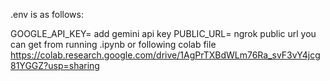 .env is as follows:

GOOGLE_API_KEY= add gemini api key
PUBLIC_URL= ngrok public url you can get from running .ipynb or following colab file https://colab.research.google.com/drive/1AgPrTXBdWLm76Ra_svF3vY4jcg81YGGZ?usp=sharing